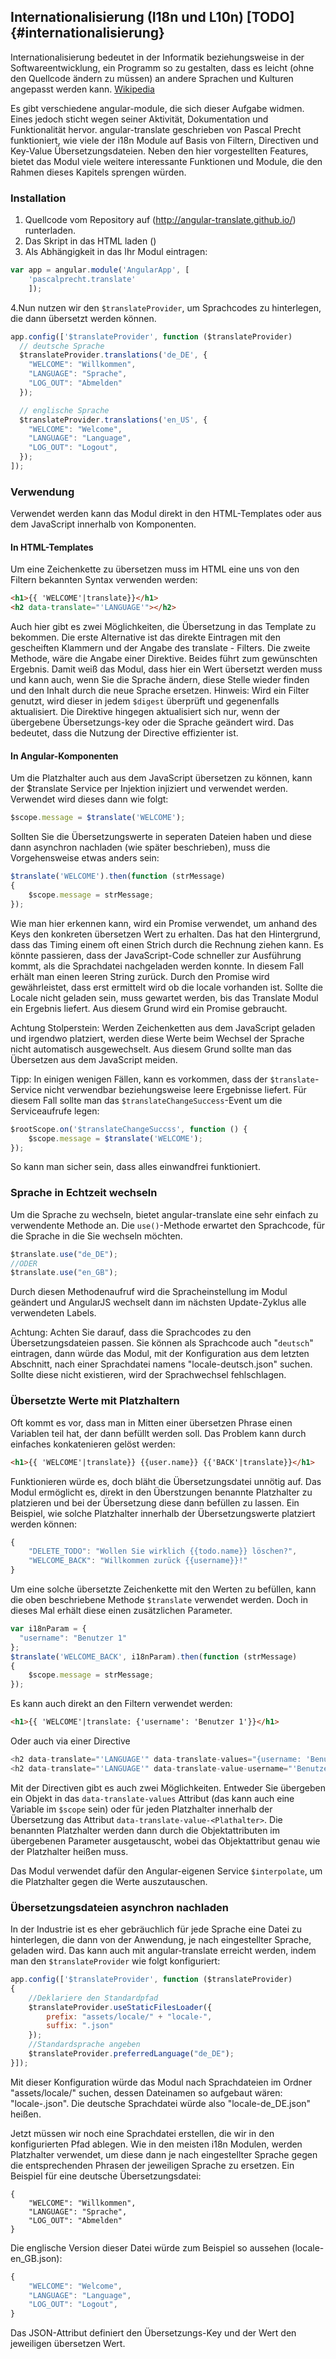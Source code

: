Internationalisierung (I18n und L10n) [TODO] {#internationalisierung}
-------------------------------------------------------------
Internationalisierung bedeutet in der Informatik beziehungsweise in der Softwareentwicklung, ein Programm so zu gestalten, dass es leicht (ohne den Quellcode ändern zu müssen) an andere Sprachen und Kulturen angepasst werden kann. [Wikipedia](http://de.wikipedia.org/wiki/Internationalisierung_(Softwareentwicklung))

Es gibt verschiedene angular-module, die sich dieser Aufgabe widmen. Eines jedoch sticht wegen seiner Aktivität, Dokumentation und Funktionalität hervor.
angular-translate geschrieben von Pascal Precht funktioniert, wie viele der i18n Module auf Basis von Filtern, Directiven und Key-Value Übersetzungsdateien.
Neben den hier vorgestellten Features, bietet das Modul viele weitere interessante Funktionen und Module, die den Rahmen dieses Kapitels sprengen würden.
### Installation
1. Quellcode vom Repository auf (http://angular-translate.github.io/) runterladen.
2. Das Skript in das HTML laden (<script src=".../angular-translate.js"></script>)
3. Als Abhängigkeit in das Ihr Modul eintragen:
~~~ javascript
var app = angular.module('AngularApp', [
	'pascalprecht.translate'
	]);
~~~
4.Nun nutzen wir den `$translateProvider`, um Sprachcodes zu hinterlegen, die dann übersetzt werden können.
~~~ javascript
app.config(['$translateProvider', function ($translateProvider)
  // deutsche Sprache
  $translateProvider.translations('de_DE', {
    "WELCOME": "Willkommen",
    "LANGUAGE": "Sprache",
    "LOG_OUT": "Abmelden"
  });

  // englische Sprache
  $translateProvider.translations('en_US', {
    "WELCOME": "Welcome",
    "LANGUAGE": "Language",
    "LOG_OUT": "Logout",
  });
]);
~~~

### Verwendung
Verwendet werden kann das Modul direkt in den HTML-Templates oder aus dem JavaScript innerhalb von Komponenten.
#### In HTML-Templates
Um eine Zeichenkette zu übersetzen muss im HTML eine uns von den Filtern bekannten Syntax verwenden werden:
~~~ html
<h1>{{ 'WELCOME'|translate}}</h1>
<h2 data-translate="'LANGUAGE'"></h2>
~~~
Auch hier gibt es zwei Möglichkeiten, die Übersetzung in das Template zu bekommen. Die erste Alternative ist das direkte Eintragen mit den gescheiften Klammern und der Angabe des translate - Filters.
Die zweite Methode, wäre die Angabe einer Direktive. Beides führt zum gewünschten Ergebnis. Damit weiß das Modul, dass hier ein Wert übersetzt werden muss und kann auch, wenn Sie die Sprache ändern, diese Stelle wieder finden und den Inhalt durch die neue Sprache ersetzen.
Hinweis: Wird ein Filter genutzt, wird dieser in jedem `$digest` überprüft und gegenenfalls aktualisiert. Die Direktive hingegen aktualisiert sich nur, wenn der übergebene Übersetzungs-key oder die Sprache geändert wird.
Das bedeutet, dass die Nutzung der Directive effizienter ist.
#### In Angular-Komponenten
Um die Platzhalter auch aus dem JavaScript übersetzen zu können, kann der $translate Service per Injektion injiziert und verwendet werden.
Verwendet wird dieses dann wie folgt:
~~~ javascript
$scope.message = $translate('WELCOME');
~~~

Sollten Sie die Übersetzungswerte in seperaten Dateien haben und diese dann asynchron nachladen (wie später beschrieben), muss die Vorgehensweise etwas anders sein:
~~~ javascript
$translate('WELCOME').then(function (strMessage)
{
    $scope.message = strMessage;
});
~~~
Wie man hier erkennen kann, wird ein Promise verwendet, um anhand des Keys den konkreten übersetzen Wert zu erhalten. Das hat den Hintergrund, dass das Timing einem oft einen Strich durch die Rechnung ziehen kann.
Es könnte passieren, dass der JavaScript-Code schneller zur Ausführung kommt, als die Sprachdatei nachgeladen werden konnte. In diesem Fall erhält man einen leeren String zurück. Durch den Promise wird gewährleistet, dass erst ermittelt wird
ob die locale vorhanden ist. Sollte die Locale nicht geladen sein, muss gewartet werden, bis das Translate Modul ein Ergebnis liefert. Aus diesem Grund wird ein Promise gebraucht.

Achtung Stolperstein: Werden Zeichenketten aus dem JavaScript geladen und irgendwo platziert, werden diese Werte beim Wechsel der Sprache nicht automatisch ausgewechselt. Aus diesem Grund sollte man das Übersetzen aus dem JavaScript meiden.

Tipp: In einigen wenigen Fällen, kann es vorkommen, dass der `$translate`-Service nicht verwendbar beziehungsweise leere Ergebnisse liefert. Für diesem Fall sollte man das `$translateChangeSuccess`-Event um die Serviceaufrufe legen:
~~~ javascript
$rootScope.on('$translateChangeSuccss', function () {
    $scope.message = $translate('WELCOME');
});
~~~
So kann man sicher sein, dass alles einwandfrei funktioniert.
### Sprache in Echtzeit wechseln
Um die Sprache zu wechseln, bietet angular-translate eine sehr einfach zu verwendente Methode an. Die `use()`-Methode erwartet den Sprachcode, für die Sprache in die Sie wechseln möchten.
~~~ javascript
$translate.use("de_DE");
//ODER
$translate.use("en_GB");
~~~
Durch diesen Methodenaufruf wird die Spracheinstellung im Modul geändert und AngularJS wechselt dann im nächsten Update-Zyklus alle verwendeten Labels.

Achtung: Achten Sie darauf, dass die Sprachcodes zu den Übersetzungsdateien passen. Sie können als Sprachcode auch "`deutsch`" eintragen, dann würde das Modul, mit der Konfiguration aus dem letzten Abschnitt, nach einer Sprachdatei namens "locale-deutsch.json" suchen.
Sollte diese nicht existieren, wird der Sprachwechsel fehlschlagen.
### Übersetzte Werte mit Platzhaltern
Oft kommt es vor, dass man in Mitten einer übersetzen Phrase einen Variablen teil hat, der dann befüllt werden soll.
Das Problem kann durch einfaches konkatenieren gelöst werden:
~~~ html
<h1>{{ 'WELCOME'|translate}} {{user.name}} {{'BACK'|translate}}</h1>
~~~
Funktionieren würde es, doch bläht die Übersetzungsdatei unnötig auf.
Das Modul ermöglicht es, direkt in den Überstzungen benannte Platzhalter zu platzieren und bei der Übersetzung diese dann befüllen zu lassen.
Ein Beispiel, wie solche Platzhalter innerhalb der Übersetzungswerte platziert werden können:
~~~ javascript
{
    "DELETE_TODO": "Wollen Sie wirklich {{todo.name}} löschen?",
    "WELCOME_BACK": "Willkommen zurück {{username}}!"
}
~~~
Um eine solche übersetzte Zeichenkette mit den Werten zu befüllen, kann die oben beschriebene Methode `$translate` verwendet werden. Doch in dieses Mal erhält diese einen zusätzlichen Parameter.
~~~ javascript
var i18nParam = {
  "username": "Benutzer 1"
};
$translate('WELCOME_BACK', i18nParam).then(function (strMessage)
{
    $scope.message = strMessage;
});
~~~
Es kann auch direkt an den Filtern verwendet werden:
~~~ html
<h1>{{ 'WELCOME'|translate: {'username': 'Benutzer 1'}}</h1>
~~~
Oder auch via einer Directive
~~~ javascript
<h2 data-translate="'LANGUAGE'" data-translate-values="{username: 'Benutzer 1'}"></h2>
<h2 data-translate="'LANGUAGE'" data-translate-value-username="'Benutzer1'"></h2>
~~~
Mit der Directiven gibt es auch zwei Möglichkeiten. Entweder Sie übergeben ein Objekt in das `data-translate-values` Attribut (das kann auch eine Variable im `$scope` sein) oder für jeden Platzhalter innerhalb der Übersetzung das Attribut `data-translate-value-<Plathalter>`.
Die benannten Platzhalter werden dann durch die Objektattributen im übergebenen Parameter ausgetauscht, wobei das Objektattribut genau wie der Platzhalter heißen muss.

Das Modul verwendet dafür den Angular-eigenen Service `$interpolate`, um die Platzhalter gegen die Werte auszutauschen.
### Übersetzungsdateien asynchron nachladen
In der Industrie ist es eher gebräuchlich für jede Sprache eine Datei zu hinterlegen, die dann von der Anwendung, je nach eingestellter Sprache, geladen wird.
Das kann auch mit angular-translate erreicht werden, indem man den `$translateProvider` wie folgt konfiguriert:
~~~ javascript
app.config(['$translateProvider', function ($translateProvider)
{
	//Deklariere den Standardpfad
	$translateProvider.useStaticFilesLoader({
		prefix: "assets/locale/" + "locale-",
		suffix: ".json"
	});
	//Standardsprache angeben
	$translateProvider.preferredLanguage("de_DE");
}]);
~~~
Mit dieser Konfiguration würde das Modul nach Sprachdateien im Ordner "assets/locale/" suchen, dessen Dateinamen so aufgebaut wären: "locale-<Sprache>.json".
Die deutsche Sprachdatei würde also "locale-de_DE.json" heißen.

Jetzt müssen wir noch eine Sprachdatei erstellen, die wir in den konfigurierten Pfad ablegen.
Wie in den meisten i18n Modulen, werden Platzhalter verwendet, um diese dann je nach eingestellter Sprache gegen die entsprechenden Phrasen der jeweiligen Sprache zu ersetzen.
Ein Beispiel für eine deutsche Übersetzungsdatei:
~~~
{
	"WELCOME": "Willkommen",
	"LANGUAGE": "Sprache",
	"LOG_OUT": "Abmelden"
}
~~~
Die englische Version dieser Datei würde zum Beispiel so aussehen (locale-en_GB.json):
~~~ javascript
{
	"WELCOME": "Welcome",
	"LANGUAGE": "Language",
	"LOG_OUT": "Logout",
}
~~~
Das JSON-Attribut definiert den Übersetzungs-Key und der Wert den jeweiligen übersetzen Wert.